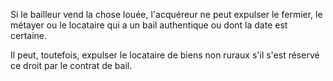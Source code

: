 Si le bailleur vend la chose louée, l'acquéreur ne peut expulser le fermier, le métayer ou le locataire qui a un bail authentique ou dont la date est certaine.


Il peut, toutefois, expulser le locataire de biens non ruraux s'il s'est réservé ce droit par le contrat de bail.


  
